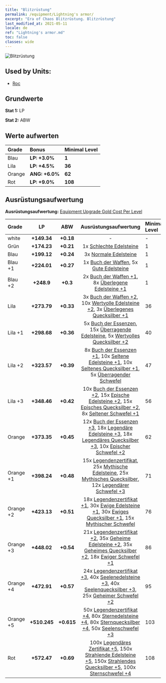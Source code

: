 ```yaml
---
title: "Blitzrüstung"
permalink: /equipment/Lightning's armor/
excerpt: "Era of Chaos Blitzrüstung. Blitzrüstung"
last_modified_at: 2021-05-11
locale: de
ref: "Lightning's armor.md"
toc: false
classes: wide
---
```


  ![Blitzrüstung](/images/e/e_4054.png)

## Used by Units:

* [Roc](/de/units/Roc/) 


## Grundwerte
 **Stat 1:** LP

 **Stat 2:** ABW

## Werte aufwerten

  |     Grade    |   Bonus | Minimal Level | 
  |:-------------|:--------|:--------------| 
  | Blau | **LP: +3.0%** | **1** | 
  | Lila | **LP: +4.5%** | **36** | 
  | Orange | **ANG: +6.0%** | **62** | 
  | Rot | **LP: +9.0%** | **108** | 


## Ausrüstungsaufwertung
 **Ausrüstungsaufwertung:** [Equipment Upgrade Gold Cost Per Level](/equipment/EquipmentUpgradeCostPerLevel/) 

  |          Grade      | LP | ABW | Ausrüstungsaufwertung | Minimal Level |
  |:--------------------|:---------:|:---------:|:----------------:|:--------------|
  | white | **+149.34** | **+0.18** | - | - |
  | Grün | **+174.23** | **+0.21** | 1x [Schlechte Edelsteine](/ItemsDE/mat_4/) | 1 |
  | Blau | **+199.12** | **+0.24** | 3x [Normale Edelsteine](/ItemsDE/mat_10/) | 1 |
  | Blau +1 | **+224.01** | **+0.27** | 1x [Buch der Waffen](/ItemsDE/mat_18/), 5x [Gute Edelsteine](/ItemsDE/mat_16/) | 1 |
  | Blau +2 | **+248.9** | **+0.3** | 2x [Buch der Waffen +1](/ItemsDE/mat_25/), 8x [Überlegene Edelsteine +1](/ItemsDE/mat_23/) | 1 |
  | Lila | **+273.79** | **+0.33** | 3x [Buch der Waffen +2](/ItemsDE/mat_32/), 10x [Wertvolle Edelsteine +2](/ItemsDE/mat_30/), 3x [Überlegenes Quecksilber +1](/ItemsDE/mat_21/) | 36 |
  | Lila +1 | **+298.68** | **+0.36** | 5x [Buch der Essenzen](/ItemsDE/mat_39/), 15x [Überragende Edelsteine](/ItemsDE/mat_37/), 5x [Wertvolles Quecksilber +2](/ItemsDE/mat_28/) | 40 |
  | Lila +2 | **+323.57** | **+0.39** | 8x [Buch der Essenzen +1](/ItemsDE/mat_46/), 10x [Seltene Edelsteine +1](/ItemsDE/mat_44/), 10x [Seltenes Quecksilber +1](/ItemsDE/mat_42/), 5x [Überragender Schwefel](/ItemsDE/mat_36/) | 47 |
  | Lila +3 | **+348.46** | **+0.42** | 10x [Buch der Essenzen +2](/ItemsDE/mat_53/), 15x [Epische Edelsteine +2](/ItemsDE/mat_51/), 15x [Episches Quecksilber +2](/ItemsDE/mat_49/), 8x [Seltener Schwefel +1](/ItemsDE/mat_43/) | 56 |
  | Orange | **+373.35** | **+0.45** | 12x [Buch der Essenzen +3](/ItemsDE/mat_60/), 18x [Legendäre Edelsteine +3](/ItemsDE/mat_58/), 18x [Legendäres Quecksilber +3](/ItemsDE/mat_56/), 10x [Epischer Schwefel +2](/ItemsDE/mat_50/) | 62 |
  | Orange +1 | **+398.24** | **+0.48** | 15x [Legendenzertifikat](/ItemsDE/mat_67/), 25x [Mythische Edelsteine](/ItemsDE/mat_65/), 25x [Mythisches Quecksilber](/ItemsDE/mat_63/), 12x [Legendärer Schwefel +3](/ItemsDE/mat_57/) | 71 |
  | Orange +2 | **+423.13** | **+0.51** | 18x [Legendenzertifikat +1](/ItemsDE/mat_74/), 30x [Ewige Edelsteine +1](/ItemsDE/mat_72/), 30x [Ewiges Quecksilber +1](/ItemsDE/mat_70/), 15x [Mythischer Schwefel](/ItemsDE/mat_64/) | 76 |
  | Orange +3 | **+448.02** | **+0.54** | 21x [Legendenzertifikat +2](/ItemsDE/mat_81/), 35x [Geheime Edelsteine +2](/ItemsDE/mat_79/), 35x [Geheimes Quecksilber +2](/ItemsDE/mat_77/), 18x [Ewiger Schwefel +1](/ItemsDE/mat_71/) | 86 |
  | Orange +4 | **+472.91** | **+0.57** | 24x [Legendenzertifikat +3](/ItemsDE/mat_88/), 40x [Seelenedelsteine +3](/ItemsDE/mat_86/), 40x [Seelenquecksilber +3](/ItemsDE/mat_84/), 25x [Geheimer Schwefel +2](/ItemsDE/mat_78/) | 95 |
  | Orange +5 | **+510.245** | **+0.615** | 50x [Legendenzertifikat +4](/ItemsDE/mat_95/), 80x [Sternedelsteine +4](/ItemsDE/mat_93/), 80x [Sternquecksilber +4](/ItemsDE/mat_91/), 50x [Seelenschwefel +3](/ItemsDE/mat_85/) | 103 |
  | Rot | **+572.47** | **+0.69** | 100x [Legendäres Zertifikat +5](/ItemsDE/mat_102/), 150x [Strahlende Edelsteine +5](/ItemsDE/mat_100/), 150x [Strahlendes Quecksilber +5](/ItemsDE/mat_98/), 100x [Sternschwefel +4](/ItemsDE/mat_92/) | 108 |

